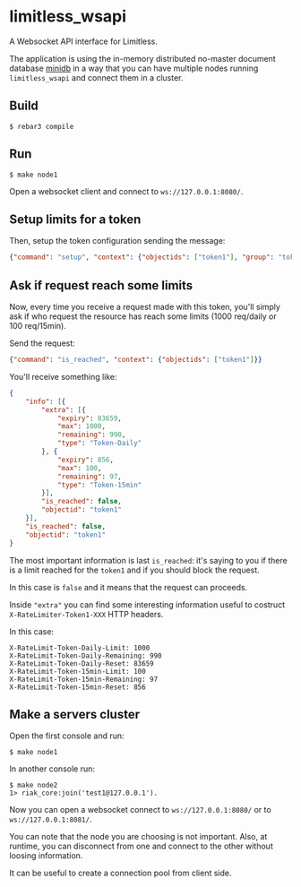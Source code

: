 limitless_wsapi
===============

A Websocket API interface for Limitless.

The application is using the in-memory distributed no-master document database
[minidb](https://github.com/hachreak/minidb) in a way that you can
have multiple nodes running `limitless_wsapi` and connect them in a cluster.

Build
-----

    $ rebar3 compile

Run
---

    $ make node1

Open a websocket client and connect to `ws://127.0.0.1:8080/`.

Setup limits for a token
------------------------

Then, setup the token configuration sending the message:

```json
{"command": "setup", "context": {"objectids": ["token1"], "group": "token"}}
```

Ask if request reach some limits
--------------------------------

Now, every time you receive a request made with this token, you'll simply ask
if who request the resource has reach some limits
(1000 req/daily or 100 req/15min).

Send the request:

```json
{"command": "is_reached", "context": {"objectids": ["token1"]}}
```

You'll receive something like:

```json
{
	"info": [{
		"extra": [{
			"expiry": 83659,
			"max": 1000,
			"remaining": 990,
			"type": "Token-Daily"
		}, {
			"expiry": 856,
			"max": 100,
			"remaining": 97,
			"type": "Token-15min"
		}],
		"is_reached": false,
		"objectid": "token1"
	}],
	"is_reached": false,
	"objectid": "token1"
}
```

The most important information is last `is_reached`: it's saying to you if
there is a limit reached for the `token1` and if you should block the request.

In this case is `false` and it means that the request can proceeds.

Inside `"extra"` you can find some interesting information useful to costruct
`X-RateLimiter-Token1-XXX` HTTP headers.

In this case:

```
X-RateLimit-Token-Daily-Limit: 1000
X-RateLimit-Token-Daily-Remaining: 990
X-RateLimit-Token-Daily-Reset: 83659
X-RateLimit-Token-15min-Limit: 100
X-RateLimit-Token-15min-Remaining: 97
X-RateLimit-Token-15min-Reset: 856
```

Make a servers cluster
---------------------

Open the first console and run:

    $ make node1

In another console run:

    $ make node2
    1> riak_core:join('test1@127.0.0.1').

Now you can open a websocket connect to `ws://127.0.0.1:8080/` or to
`ws://127.0.0.1:8081/`.

You can note that the node you are choosing is not important.
Also, at runtime, you can disconnect from one and connect to the other without
loosing information.

It can be useful to create a connection pool from client side.
